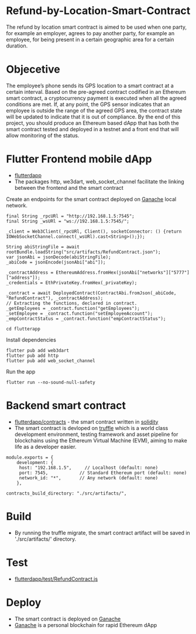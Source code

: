 # Refund-by-Location-Smart-Contract
The refund by location smart contract is aimed to be used when one party, for example an employer, agrees to pay another party, for example an employee, for being present in a certain geographic area for a certain duration.

# Objecetive 

The employee’s phone sends its GPS location to a smart contract at a certain interval. Based on the pre-agreed contract codified in an Ethereum smart contract, a cryptocurrency payment is executed when all the agreed conditions are met.  If, at any point, the GPS sensor indicates that an employee is outside the range of the agreed GPS area, the contract state will be updated to indicate that it is out of compliance. By the end of this project, you should produce an Ethereum based dApp that has both the smart contract tested and deployed in a testnet and a front end that will allow monitoring of the status.

# Flutter Frontend mobile dApp 

- [flutterdapp](https://github.com/degagawolde/Refund-by-Location-Smart-Contract/flutterdapp/)
- The packages http, we3dart, web_socket_channel facilitate the linking between the frontend and the smart contract

Create an endpoints for the smart contract deployed on [Ganache](https://trufflesuite.com/ganache/) local network.
```
final String _rpcURl = "http://192.168.1.5:7545";
final String _wsURl = "ws://192.168.1.5:7545/";

_client = Web3Client(_rpcURl, Client(), socketConnector: () {return IOWebSocketChannel.connect(_wsURl).cast<String>();});

String abiStringFile = await rootBundle.loadString("src/artifacts/RefundContract.json");
var jsonAbi = jsonDecode(abiStringFile);
_abiCode = jsonEncode(jsonAbi["abi"]);

_contractAddress = EthereumAddress.fromHex(jsonAbi["networks"]["5777"]["address"]);
_credentials = EthPrivateKey.fromHex(_privateKey);

_contract = await DeployedContract(ContractAbi.fromJson(_abiCode, "RefundContract"), _contractAddress);
// Extracting the functions, declared in contract.
_getEmployees = _contract.function("getEmployees");
_setEmployee = _contract.function("setEmployeeAccount");
_empContractStatus = _contract.function("empContractStatus");
```


```
cd flutterapp
```
Install dependencies
```
flutter pub add web3dart
flutter pub add http
flutter pub add web_socket_channel
```

Run the app
```
flutter run --no-sound-null-safety
```

# Backend smart contract

- [flutterdapp/contracts](https://github.com/degagawolde/Refund-by-Location-Smart-Contract/flutterdapp/contracts) - the smart contract written in [solidity](https://docs.soliditylang.org/en/v0.8.17/)
- The smart contract is devloped on [truffle](https://trufflesuite.com/docs/truffle/) which is a world class development environment, testing framework and asset pipeline for blockchains using the Ethereum Virtual Machine (EVM), aiming to make life as a developer easier.
```
module.exports = {
    development: {
     host: "192.168.1.5",     // Localhost (default: none)
     port: 7545,            // Standard Ethereum port (default: none)
     network_id: "*",       // Any network (default: none)
    },

contracts_build_directory: "./src/artifacts/",
```

# Build
- By running the truffle migrate, the smart contract artifact will be saved in './src/artifacts/' directory.

# Test 
- [flutterdapp/test/RefundContract.js](https://github.com/degagawolde/Refund-by-Location-Smart-Contract/blob/main/flutterdapp/test/RefundContract.js)

# Deploy
- The smart contract is deployed on [Ganache](https://trufflesuite.com/ganache/) 
- [Ganache](https://trufflesuite.com/ganache/)  is a personal blockchain for rapid Ethereum dApp